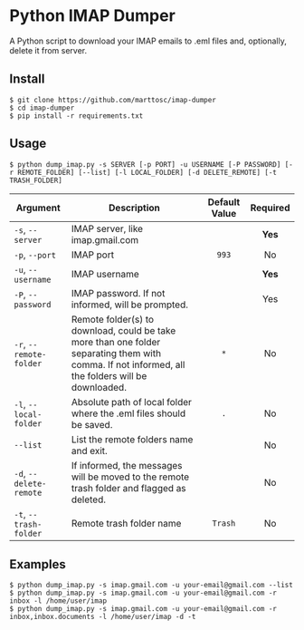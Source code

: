 # Python IMAP Dumper

A Python script to download your IMAP emails to .eml files and, optionally, delete it from server.

## Install

```console
$ git clone https://github.com/marttosc/imap-dumper
$ cd imap-dumper
$ pip install -r requirements.txt
```
## Usage

```console
$ python dump_imap.py -s SERVER [-p PORT] -u USERNAME [-P PASSWORD] [-r REMOTE_FOLDER] [--list] [-l LOCAL_FOLDER] [-d DELETE_REMOTE] [-t TRASH_FOLDER]
```

| Argument | Description | Default Value | Required |
|-------------------------|---------------------------------------------------------------------------------------------------------------------------------------------------|:-------------:|:--------:|
| `-s`, `--server` | IMAP server, like imap.gmail.com |  | **Yes** |
| `-p`, `--port` | IMAP port | `993` | No |
| `-u`, `--username` | IMAP username |  | **Yes** |
| `-P`, `--password` | IMAP password. If not informed, will be prompted. |  | Yes |
| `-r`, `--remote-folder` | Remote folder(s) to download, could be take more than one folder separating them with comma. If not informed, all the folders will be downloaded. | `*` | No |
| `-l`, `--local-folder` | Absolute path of local folder where the .eml files should be saved. | `.` | No |
| `--list` | List the remote folders name and exit. |  | No |
| `-d`, `--delete-remote` | If informed, the messages will be moved to the remote trash folder and flagged as deleted. |  | No |
| `-t`, `--trash-folder` | Remote trash folder name | `Trash` | No |

## Examples

```console
$ python dump_imap.py -s imap.gmail.com -u your-email@gmail.com --list
$ python dump_imap.py -s imap.gmail.com -u your-email@gmail.com -r inbox -l /home/user/imap
$ python dump_imap.py -s imap.gmail.com -u your-email@gmail.com -r inbox,inbox.documents -l /home/user/imap -d -t
```

